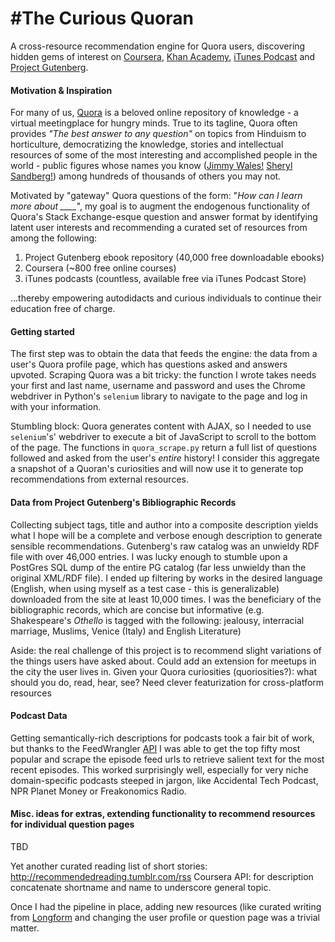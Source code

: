 #The Curious Quoran
==============

A cross-resource recommendation engine for Quora users, discovering hidden gems of interest on [Coursera](https://coursera.org), [Khan Academy](https://www.khanacademy.org/), [iTunes Podcast](https://www.apple.com/itunes/podcasts/discover/) and [Project Gutenberg](https://www.gutenberg.org/).


#### Motivation & Inspiration

For many of us, [Quora](http://www.quora.com) is a beloved online repository of knowledge - a virtual meetingplace for hungry minds. True to its tagline, Quora often provides *"The best answer to any question"* on topics from Hinduism to horticulture, democratizing the knowledge, stories and intellectual resources of some of the most interesting and accomplished people in the world - public figures whose names you know ([Jimmy Wales!](http://www.quora.com/Jimmy-Wales) [Sheryl Sandberg!](http://www.quora.com/Sheryl-Sandberg)) among hundreds of thousands of others you may not.

Motivated by "gateway" Quora questions of the form: "*How can I learn more about ____*", my goal is to augment the endogenous functionality of Quora's Stack Exchange-esque question and answer format by identifying latent user interests and recommending a curated set of resources from among the following: 

1. Project Gutenberg ebook repository (40,000 free downloadable ebooks)
2. Coursera (~800 free online courses)
3. iTunes podcasts (countless, available free via iTunes Podcast Store)

...thereby empowering autodidacts and curious individuals to continue their education free of charge.


#### Getting started

The first step was to obtain the data that feeds the engine: the data from a user's Quora profile page, which has questions asked and answers upvoted. Scraping Quora was a bit tricky: the function I wrote takes needs your first and last name, username and password and uses the Chrome webdriver in Python's `selenium` library to navigate to the page and log in with your information. 

Stumbling block: Quora generates content with AJAX, so I needed to use `selenium`'s' webdriver to execute a bit of JavaScript to scroll to the bottom of the page. The functions in `quora_scrape.py` return a full list of questions followed and asked from the user's *entire* history! I consider this aggregate a snapshot of a Quoran's curiosities and will now use it to generate top recommendations from external resources.

#### Data from Project Gutenberg's Bibliographic Records

Collecting subject tags, title and author into a composite description yields what I hope will be a complete and verbose enough description to generate sensible recommendations. Gutenberg's raw catalog was an unwieldy RDF file with over 46,000 entries. I was lucky enough to stumble upon a PostGres SQL dump of the entire PG catalog (far less unwieldy than the original XML/RDF file). I ended up filtering by works in the desired language (English, when using myself as a test case - this is generalizable) downloaded from the site at least 10,000 times. I was the beneficiary of the bibliographic records, which are concise but informative (e.g. Shakespeare's *Othello* is tagged with the following: jealousy, interracial marriage, Muslims, Venice (Italy) and English Literature) 


Aside: the real challenge of this project is to recommend slight variations of the things users have asked about. Could add an extension for meetups in the city the user lives in. Given your Quora curiosities (quoriosities?): what should you do, read, hear, see? Need clever featurization for cross-platform resources 


#### Podcast Data

Getting semantically-rich descriptions for podcasts took a fair bit of work, but thanks to the FeedWrangler [API](https://feedwrangler.net/developers/podcasts_directory#show) I was able to get the top fifty most popular and scrape the episode feed urls to retrieve salient text for the most recent episodes. This worked surprisingly well, especially for very niche domain-specific podcasts steeped in jargon, like Accidental Tech Podcast, NPR Planet Money or Freakonomics Radio.


#### Misc. ideas for extras, extending functionality to recommend resources for individual question pages

TBD

Yet another curated reading list of short stories: http://recommendedreading.tumblr.com/rss
Coursera API: for description concatenate shortname and name to underscore general topic.

Once I had the pipeline in place, adding new resources (like curated writing from [Longform](http://longform.org) and changing the user profile or question page was a trivial matter.   
